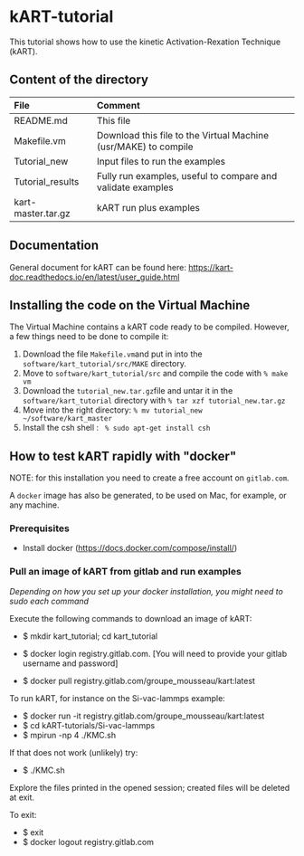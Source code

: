 # kART-tutorial

This tutorial shows how to use the kinetic Activation-Rexation Technique (kART). 

## Content of the directory

| File | Comment |
| :--- | :--- |
|README.md    | This file |  
|Makefile.vm | Download this file to the Virtual Machine (usr/MAKE) to compile
|Tutorial_new | Input files to run the examples
|Tutorial_results | Fully run examples, useful to compare and validate examples
|kart-master.tar.gz | kART run plus examples

## Documentation

General document for kART can be found here: <https://kart-doc.readthedocs.io/en/latest/user_guide.html>

## Installing the code on the Virtual Machine

The Virtual Machine contains a kART code ready to be compiled. However, a few things need to be done to compile it:

1. Download the file `Makefile.vm`and put in into the `software/kart_tutorial/src/MAKE` directory.
2. Move to `software/kart_tutorial/src` and compile the code with ` % make vm `
3. Download the `tutorial_new.tar.gz`file and untar it in the `software/kart_tutorial` directory with `% tar xzf tutorial_new.tar.gz`
4. Move into the right directory: `% mv tutorial_new ~/software/kart_master`
5. Install the csh shell : ` % sudo apt-get install csh`



## How to test kART rapidly with "docker"

NOTE: for this installation you need to create a free account on `gitlab.com`.

A `docker` image has also be generated, to be used on Mac, for example, or any machine. 

### Prerequisites
* Install docker (<https://docs.docker.com/compose/install/>)

### Pull an image of kART from gitlab and run examples 

_Depending on how you set up your docker installation, you might need to sudo each command_

Execute the following commands to download an image of kART:
* $ mkdir kart_tutorial; cd kart_tutorial
* $ docker login registry.gitlab.com. [You will need to provide your gitlab username and password]

* $ docker pull registry.gitlab.com/groupe_mousseau/kart:latest

To run kART, for instance on the Si-vac-lammps example:
* $ docker run -it registry.gitlab.com/groupe_mousseau/kart:latest
* $ cd kART-tutorials/Si-vac-lammps
* $ mpirun -np 4 ./KMC.sh 

If that does not work (unlikely) try: 
* $ ./KMC.sh

Explore the files printed in the opened session; created files will be deleted at exit.

To exit:
* $ exit
* $ docker logout registry.gitlab.com
